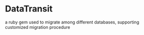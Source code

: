 # DataTransit
a ruby gem used to migrate among different databases, supporting customized migration procedure

